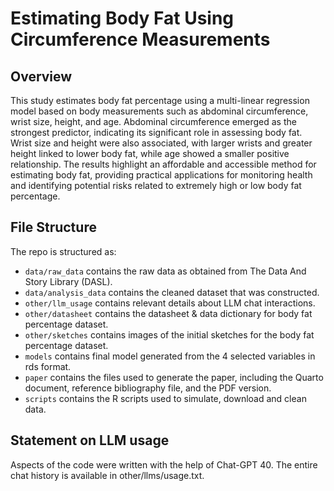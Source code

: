 # Estimating Body Fat Using Circumference Measurements

## Overview

This study estimates body fat percentage using a multi-linear regression model based on body measurements such as abdominal circumference, wrist size, height, and age. Abdominal circumference emerged as the strongest predictor, indicating its significant role in assessing body fat. Wrist size and height were also associated, with larger wrists and greater height linked to lower body fat, while age showed a smaller positive relationship. The results highlight an affordable and accessible method for estimating body fat, providing practical applications for monitoring health and identifying potential risks related to extremely high or low body fat percentage.

## File Structure

The repo is structured as:
-   `data/raw_data` contains the raw data as obtained from The Data And Story Library (DASL).
-   `data/analysis_data` contains the cleaned dataset that was constructed.
-   `other/llm_usage` contains relevant details about LLM chat interactions.
-   `other/datasheet` contains the datasheet & data dictionary for body fat percentage dataset.
-   `other/sketches` contains images of the initial sketches for the body fat percentage dataset.
-   `models` contains final model generated from the 4 selected variables in rds format.
-   `paper` contains the files used to generate the paper, including the Quarto document, reference bibliography file, and the PDF version. 
-   `scripts` contains the R scripts used to simulate, download and clean data.

## Statement on LLM usage

Aspects of the code were written with the help of Chat-GPT 40. The entire chat history is available in other/llms/usage.txt.